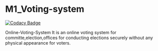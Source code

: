 # M1_Voting-system

[![Codacy Badge](https://api.codacy.com/project/badge/Grade/5122ad7c58a04a77abe50601881122a2)](https://app.codacy.com/gh/Dineshkumar824/M1_Voting-system-app-?utm_source=github.com&utm_medium=referral&utm_content=Dineshkumar824/M1_Voting-system-app-&utm_campaign=Badge_Grade_Settings)

Online-Voting-System
  It is an online voting system for committe,election,offices for conducting elections securely without any physical appearance for voters.
  

 
